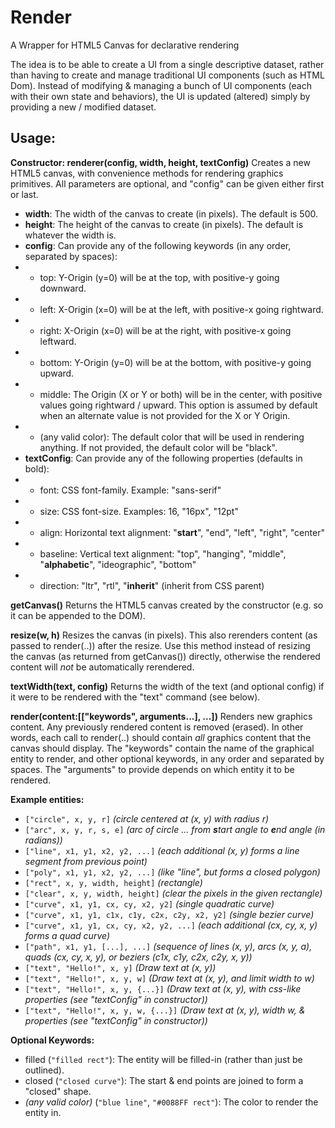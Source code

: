 # Render
A Wrapper for HTML5 Canvas for declarative rendering

The idea is to be able to create a UI from a single descriptive dataset, rather than having to create and manage traditional UI components (such as HTML Dom). Instead of modifying & managing a bunch of UI components (each with their own state and behaviors), the UI is updated (altered) simply by providing a new / modified dataset.

## Usage:

**Constructor: renderer(config, width, height, textConfig)**
Creates a new HTML5 canvas, with convenience methods for rendering graphics primitives. All parameters are optional, and "config" can be given either first or last.
* **width**: The width of the canvas to create (in pixels). The default is 500.
* **height**: The height of the canvas to create (in pixels). The default is whatever the width is.
* **config**: Can provide any of the following keywords (in any order, separated by spaces):
* * top: Y-Origin (y=0) will be at the top, with positive-y going downward.
* * left: X-Origin (x=0) will be at the left, with positive-x going rightward.
* * right: X-Origin (x=0) will be at the right, with positive-x going leftward.
* * bottom: Y-Origin (y=0) will be at the bottom, with positive-y going upward.
* * middle: The Origin (X or Y or both) will be in the center, with positive values going rightward / upward. This option is assumed by default when an alternate value is not provided for the X or Y Origin.
* * (any valid color): The default color that will be used in rendering anything. If not provided, the default color will be "black".
* **textConfig**: Can provide any of the following properties (defaults in bold):
* * font: CSS font-family. Example: "sans-serif"
* * size: CSS font-size. Examples: 16, "16px", "12pt"
* * align: Horizontal text alignment: "**start**", "end", "left", "right", "center"
* * baseline: Vertical text alignment: "top", "hanging", "middle", "**alphabetic**", "ideographic", "bottom"
* * direction: "ltr", "rtl", "**inherit**" (inherit from CSS parent)

**getCanvas()**
Returns the HTML5 canvas created by the constructor (e.g. so it can be appended to the DOM).

**resize(w, h)**
Resizes the canvas (in pixels). This also rerenders content (as passed to render(..)) after the resize. Use this method instead of resizing the canvas (as returned from getCanvas()) directly, otherwise the rendered content will *not* be automatically rerendered.

**textWidth(text, config)**
Returns the width of the text (and optional config) if it were to be rendered with the "text" command (see below).

**render(content:[["keywords", arguments...], ...])**
Renders new graphics content. Any previously rendered content is removed (erased). In other words, each call to render(..) should contain *all* graphics content that the canvas should display. The "keywords" contain the name of the graphical entity to render, and other optional keywords, in any order and separated by spaces. The "arguments" to provide depends on which entity it to be rendered.

**Example entities:**
* `["circle", x, y, r]` *(circle centered at (x, y) with radius r)*
* `["arc", x, y, r, s, e]` *(arc of circle ... from **s**tart angle to **e**nd angle (in radians))*
* `["line", x1, y1, x2, y2, ...]` *(each additional (x, y) forms a line segment from previous point)*
* `["poly", x1, y1, x2, y2, ...]` *(like "line", but forms a closed polygon)*
* `["rect", x, y, width, height]` *(rectangle)*
* `["clear", x, y, width, height]` *(clear the pixels in the given rectangle)*
* `["curve", x1, y1, cx, cy, x2, y2]` *(single quadratic curve)*
* `["curve", x1, y1, c1x, c1y, c2x, c2y, x2, y2]` *(single bezier curve)*
* `["curve", x1, y1, cx, cy, x2, y2, ...]` *(each additional (cx, cy, x, y) forms a quad curve)*
* `["path", x1, y1, [...], ...]` *(sequence of lines (x, y), arcs (x, y, a), quads (cx, cy, x, y), or beziers (c1x, c1y, c2x, c2y, x, y))*
* `["text", "Hello!", x, y]` *(Draw text at (x, y))*
* `["text", "Hello!", x, y, w]` *(Draw text at (x, y), and limit width to w)*
* `["text", "Hello!", x, y, {...}]` *(Draw text at (x, y), with css-like properties (see "textConfig" in constructor))*
* `["text", "Hello!", x, y, w, {...}]` *(Draw text at (x, y), width w, & properties (see "textConfig" in constructor))*

**Optional Keywords:**
* filled (`"filled rect"`): The entity will be filled-in (rather than just be outlined).
* closed (`"closed curve"`): The start & end points are joined to form a "closed" shape.
* *(any valid color)* (`"blue line"`, `"#0088FF rect"`): The color to render the entity in.
